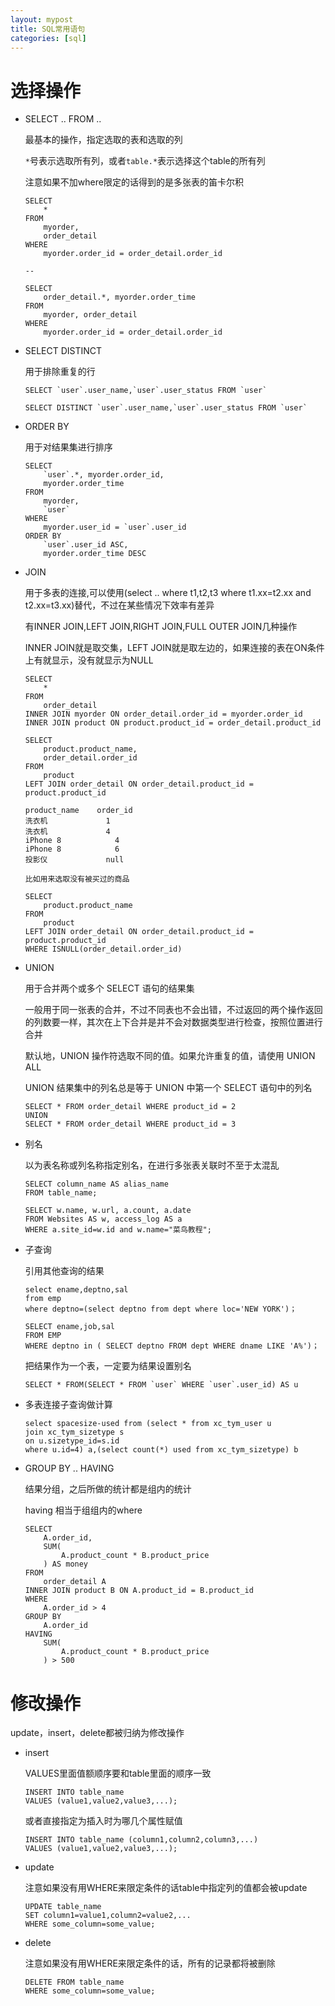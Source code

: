 ```yaml
---
layout: mypost
title: SQL常用语句
categories: [sql]
---
```


# 选择操作

+ SELECT .. FROM ..

    最基本的操作，指定选取的表和选取的列

    `*`号表示选取所有列，或者`table.*`表示选择这个table的所有列

    注意如果不加where限定的话得到的是多张表的笛卡尔积

    ```
    SELECT
        *
    FROM
        myorder,
        order_detail
    WHERE
        myorder.order_id = order_detail.order_id

    --

    SELECT
        order_detail.*, myorder.order_time
    FROM
        myorder, order_detail
    WHERE
        myorder.order_id = order_detail.order_id
    ```

+ SELECT DISTINCT

    用于排除重复的行
    
    ```
    SELECT `user`.user_name,`user`.user_status FROM `user`

    SELECT DISTINCT `user`.user_name,`user`.user_status FROM `user`
    ```

+ ORDER BY

    用于对结果集进行排序

    ```
    SELECT
        `user`.*, myorder.order_id,
        myorder.order_time
    FROM
        myorder,
        `user`
    WHERE
        myorder.user_id = `user`.user_id
    ORDER BY
        `user`.user_id ASC,
        myorder.order_time DESC
    ```

+ JOIN

    用于多表的连接,可以使用(select .. where t1,t2,t3 where t1.xx=t2.xx and t2.xx=t3.xx)替代，不过在某些情况下效率有差异

    有INNER JOIN,LEFT JOIN,RIGHT JOIN,FULL OUTER JOIN几种操作

    INNER JOIN就是取交集，LEFT JOIN就是取左边的，如果连接的表在ON条件上有就显示，没有就显示为NULL 

    ```
    SELECT
        *
    FROM
        order_detail
    INNER JOIN myorder ON order_detail.order_id = myorder.order_id
    INNER JOIN product ON product.product_id = order_detail.product_id
    ```

    ```
    SELECT
        product.product_name,
        order_detail.order_id
    FROM
        product
    LEFT JOIN order_detail ON order_detail.product_id = product.product_id

    product_name	order_id
    洗衣机	            1
    洗衣机	            4
    iPhone 8	        4
    iPhone 8	        6
    投影仪	            null

    比如用来选取没有被买过的商品

    SELECT
        product.product_name
    FROM
        product
    LEFT JOIN order_detail ON order_detail.product_id = product.product_id
    WHERE ISNULL(order_detail.order_id)
    ```

+ UNION

    用于合并两个或多个 SELECT 语句的结果集

    一般用于同一张表的合并，不过不同表也不会出错，不过返回的两个操作返回的列数要一样，其次在上下合并是并不会对数据类型进行检查，按照位置进行合并

    默认地，UNION 操作符选取不同的值。如果允许重复的值，请使用 UNION ALL

    UNION 结果集中的列名总是等于 UNION 中第一个 SELECT 语句中的列名

    ```
    SELECT * FROM order_detail WHERE product_id = 2
    UNION
    SELECT * FROM order_detail WHERE product_id = 3
    ```

+ 别名

    以为表名称或列名称指定别名，在进行多张表关联时不至于太混乱

    ```
    SELECT column_name AS alias_name
    FROM table_name;

    SELECT w.name, w.url, a.count, a.date 
    FROM Websites AS w, access_log AS a 
    WHERE a.site_id=w.id and w.name="菜鸟教程";
    ```

+ 子查询

    引用其他查询的结果

    ```
    select ename,deptno,sal
    from emp
    where deptno=(select deptno from dept where loc='NEW YORK')；

    SELECT ename,job,sal
    FROM EMP
    WHERE deptno in ( SELECT deptno FROM dept WHERE dname LIKE 'A%')；
    ```

    把结果作为一个表，一定要为结果设置别名

    ```
    SELECT * FROM(SELECT * FROM `user` WHERE `user`.user_id) AS u
    ```

+ 多表连接子查询做计算

    ```
    select spacesize-used from (select * from xc_tym_user u
    join xc_tym_sizetype s
    on u.sizetype_id=s.id
    where u.id=4) a,(select count(*) used from xc_tym_sizetype) b
    ```

+ GROUP BY .. HAVING 

    结果分组，之后所做的统计都是组内的统计

    having 相当于组组内的where

    ```
    SELECT
        A.order_id,
        SUM(
            A.product_count * B.product_price
        ) AS money
    FROM
        order_detail A
    INNER JOIN product B ON A.product_id = B.product_id
    WHERE
        A.order_id > 4
    GROUP BY
        A.order_id
    HAVING
        SUM(
            A.product_count * B.product_price
        ) > 500
    ```

# 修改操作

update，insert，delete都被归纳为修改操作

+ insert

    VALUES里面值额顺序要和table里面的顺序一致

    ```
    INSERT INTO table_name
    VALUES (value1,value2,value3,...);
    ```

    或者直接指定为插入时为哪几个属性赋值

    ```
    INSERT INTO table_name (column1,column2,column3,...)
    VALUES (value1,value2,value3,...);
    ```     

+ update

    注意如果没有用WHERE来限定条件的话table中指定列的值都会被update

    ```
    UPDATE table_name
    SET column1=value1,column2=value2,...
    WHERE some_column=some_value;
    ```

+ delete

    注意如果没有用WHERE来限定条件的话，所有的记录都将被删除
    
    ```
    DELETE FROM table_name
    WHERE some_column=some_value;
    ```